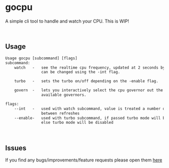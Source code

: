 # gocpu

A simple cli tool to handle and watch your CPU. This is WIP!

<br />

## Usage
```txt
Usage gocpu [subcommand] [flags]
subcommand:
    watch   -   see the realtime cpu frequency, updated at 2 seconds by default, 
                can be changed using the -int flag.

    turbo   -   sets the turbo on/off depending on the -enable flag.

    govern  -   lets you interactively select the cpu governor out the all the 
                available governors.

flags:
    --int   -   used with watch subcommand, value is treated a number of seconds 
                between refreshes
    --enable-   used with turbo subcommand, if passed turbo mode will be enabled 
                else turbo mode will be disabled
```

<br />

## Issues
If you find any bugs/improvements/feature requests please open them [here](https://github.com/sarthakpranesh/gocpu/issues)
